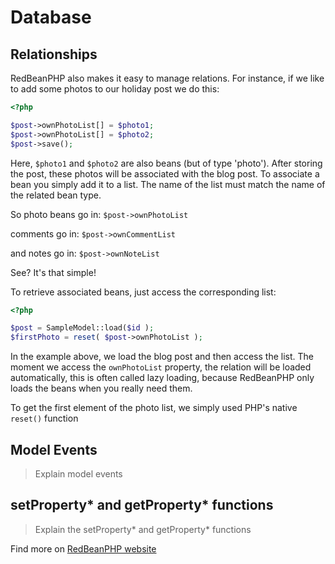 # Database
## Relationships
RedBeanPHP also makes it easy to manage relations. For instance, if we like to add some photos to our holiday post we do this:
```php
<?php

$post->ownPhotoList[] = $photo1;
$post->ownPhotoList[] = $photo2;
$post->save();
```
Here, `$photo1` and `$photo2` are also beans (but of type 'photo'). 
After storing the post, these photos will be associated with the blog post. 
To associate a bean you simply add it to a list. The name of the list must match the name of the related bean type.

So photo beans go in:
`$post->ownPhotoList`

comments go in: 
`$post->ownCommentList` 

and notes go in: 
`$post->ownNoteList` 

See? It's that simple!

To retrieve associated beans, just access the corresponding list:
```php
<?php

$post = SampleModel::load($id );
$firstPhoto = reset( $post->ownPhotoList );
```

In the example above, we load the blog post and then access the list. 
The moment we access the `ownPhotoList` property, the relation will be loaded automatically, 
this is often called lazy loading, because RedBeanPHP only loads the beans when you really need them.

To get the first element of the photo list, we simply used PHP's native `reset()` function

## Model Events
> Explain model events

## setProperty* and getProperty* functions
> Explain the setProperty* and getProperty* functions

Find more on [RedBeanPHP website](https://redbeanphp.com/crud)